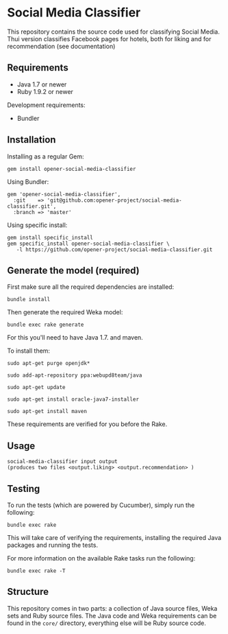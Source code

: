 # Social Media Classifier

This repository contains the source code used for classifying Social Media.
Thui version classifies Facebook pages for hotels, both for liking and for recommendation
(see documentation)

## Requirements

* Java 1.7 or newer
* Ruby 1.9.2 or newer

Development requirements:

* Bundler

## Installation

Installing as a regular Gem:

    gem install opener-social-media-classifier

Using Bundler:

    gem 'opener-social-media-classifier',
      :git    => 'git@github.com:opener-project/social-media-classifier.git',
      :branch => 'master'

Using specific install:

    gem install specific_install
    gem specific_install opener-social-media-classifier \
       -l https://github.com/opener-project/social-media-classifier.git

## Generate the model (required)

First make sure all the required dependencies are installed:

    bundle install

Then generate the required Weka model:

    bundle exec rake generate

For this you'll need to have Java 1.7. and maven.

To install them:

    sudo apt-get purge openjdk*

    sudo add-apt-repository ppa:webupd8team/java

    sudo apt-get update
 
    sudo apt-get install oracle-java7-installer

    sudo apt-get install maven

These requirements
are verified for you before the Rake.


## Usage

    social-media-classifier input output
    (produces two files <output.liking> <output.recommendation> )


## Testing

To run the tests (which are powered by Cucumber), simply run the following:

    bundle exec rake

This will take care of verifying the requirements, installing the required Java
packages and running the tests.

For more information on the available Rake tasks run the following:

    bundle exec rake -T

## Structure

This repository comes in two parts: a collection of Java source files, Weka sets and Ruby
source files. The Java code and Weka requirements can be found in the `core/` directory, everything
else will be Ruby source code.
